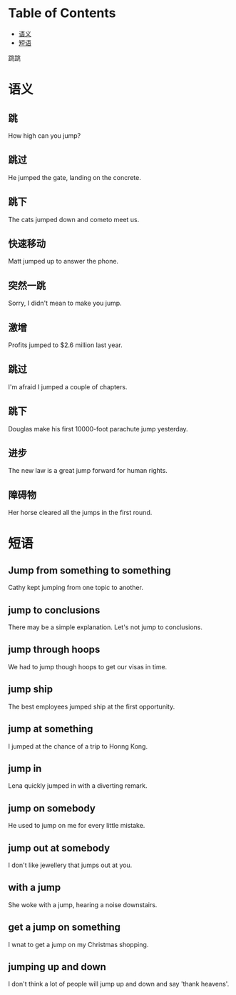 
# Table of Contents

-   [语义](#org13b9d11)
-   [短语](#orgd0485dc)

跳跳


<a id="org13b9d11"></a>

# 语义


## 跳

How high can you jump?


## 跳过

He jumped the gate, landing on the concrete.


## 跳下

The cats jumped down and cometo meet us.


## 快速移动

Matt jumped up to answer the phone.


## 突然一跳

Sorry, I didn't mean to make you jump.


## 激增

Profits jumped to $2.6 million last year.


## 跳过

I'm afraid I jumped a couple of chapters.


## 跳下

Douglas make his first 10000-foot parachute jump yesterday.


## 进步

The new law is a great jump forward for human rights.


## 障碍物

Her horse cleared all the jumps in the first round.


<a id="orgd0485dc"></a>

# 短语


## Jump from something to something

Cathy kept jumping from one topic to another.


## jump to conclusions

There may be a simple explanation. Let's not jump to conclusions.


## jump through hoops

We had to jump though hoops to get our visas in time.


## jump ship

The best employees jumped ship at the first opportunity.


## jump at something

I jumped at the chance of a trip to Honng Kong.


## jump in

Lena quickly jumped in with a diverting remark.


## jump on somebody

He used to jump on me for every little mistake.


## jump out at somebody

I don't like jewellery that jumps out at you.


## with a jump

She woke with a jump, hearing a noise downstairs.


## get a jump on something

I wnat to get a jump on my Christmas shopping.


## jumping up and down

I don't think a lot of people will jump up and down and say 'thank heavens'.

